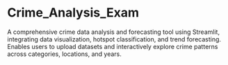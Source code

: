 # Crime_Analysis_Exam
A comprehensive crime data analysis and forecasting tool using Streamlit, integrating data visualization, hotspot classification, and trend forecasting. Enables users to upload datasets and interactively explore crime patterns across categories, locations, and years.
